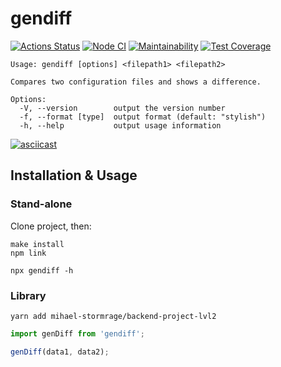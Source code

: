 # gendiff

[![Actions Status](https://github.com/mihael-stormrage/backend-project-lvl2/workflows/hexlet-check/badge.svg)](https://github.com/mihael-stormrage/backend-project-lvl2/actions)
[![Node CI](https://github.com/mihael-stormrage/backend-project-lvl2/actions/workflows/nodejs.yml/badge.svg)](https://github.com/mihael-stormrage/backend-project-lvl2/actions/workflows/nodejs.yml)
[![Maintainability](https://api.codeclimate.com/v1/badges/7126e7f421aede4e8735/maintainability)](https://codeclimate.com/github/mihael-stormrage/backend-project-lvl2/maintainability)
[![Test Coverage](https://api.codeclimate.com/v1/badges/7126e7f421aede4e8735/test_coverage)](https://codeclimate.com/github/mihael-stormrage/backend-project-lvl2/test_coverage)

    Usage: gendiff [options] <filepath1> <filepath2>

    Compares two configuration files and shows a difference.

    Options:
      -V, --version        output the version number
      -f, --format [type]  output format (default: "stylish")
      -h, --help           output usage information

[![asciicast](docs/demo.svg)](https://asciinema.org/a/rHyP05wDGJWJW51XbDip4EUb3)

## Installation & Usage
### Stand-alone
Clone project, then:
```shell
make install
npm link

npx gendiff -h
```
### Library
```shell
yarn add mihael-stormrage/backend-project-lvl2
```
```js
import genDiff from 'gendiff';

genDiff(data1, data2);
```

